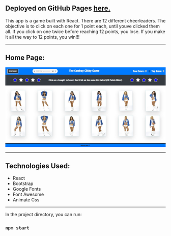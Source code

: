 
## Deployed on GitHub Pages <a href="https://pchiii.github.io/deployedclicky/" rel="nofollow"> here.</a>




This app is a game built with React. There are 12 different cheerleaders.  The objective is to click on each one for 1 point each, until youve clicked them all.  If you click on one twice before reaching 12 points, you lose.  If you make it all the way to 12 points, you win!!!
- - -
## Home Page:


![](RMImage/Cowboys.JPG)
- - -
## Technologies Used:
- React
- Bootstrap
- Google Fonts
- Font Awesome
- Animate Css

- - -
In the project directory, you can run:

### `npm start`

